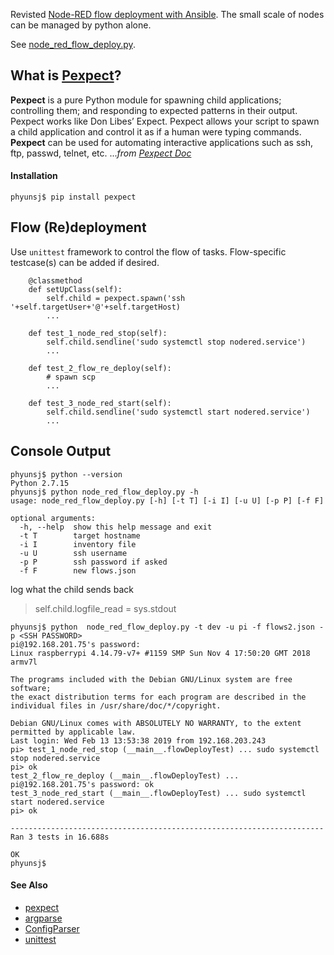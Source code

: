 
Revisted [Node-RED flow deployment with Ansible](https://github.com/phyunsj/automate-it/blob/master/README.md). The small scale of nodes can be managed by python alone. 

See [node_red_flow_deploy.py](https://github.com/phyunsj/automate-it/blob/master/2-flow-deploy-py/node_red_flow_deploy.py). 

## What is [Pexpect](https://github.com/pexpect/pexpect)?

**Pexpect** is a pure Python module for spawning child applications; controlling them; and responding to expected patterns in their output. Pexpect works like Don Libes’ Expect. Pexpect allows your script to spawn a child application and control it as if a human were typing commands. **Pexpect** can be used for automating interactive applications such as ssh, ftp, passwd, telnet, etc. ..._from [Pexpect Doc](https://pexpect.readthedocs.io/en/stable/)_

#### Installation

```
phyunsj$ pip install pexpect
```

## Flow (Re)deployment 

Use `unittest` framework to control the flow of tasks. Flow-specific testcase(s) can be added if desired.

```
    @classmethod
    def setUpClass(self):
        self.child = pexpect.spawn('ssh '+self.targetUser+'@'+self.targetHost)        
        ...

    def test_1_node_red_stop(self):
        self.child.sendline('sudo systemctl stop nodered.service')
        ...
        
    def test_2_flow_re_deploy(self):
        # spawn scp
        ...
        
    def test_3_node_red_start(self):
        self.child.sendline('sudo systemctl start nodered.service')
        ...
```

## Console Output

```
phyunsj$ python --version
Python 2.7.15
phyunsj$ python node_red_flow_deploy.py -h
usage: node_red_flow_deploy.py [-h] [-t T] [-i I] [-u U] [-p P] [-f F]

optional arguments:
  -h, --help  show this help message and exit
  -t T        target hostname
  -i I        inventory file
  -u U        ssh username
  -p P        ssh password if asked
  -f F        new flows.json
```

log what the child sends back 

> self.child.logfile_read = sys.stdout

```
phyunsj$ python  node_red_flow_deploy.py -t dev -u pi -f flows2.json -p <SSH PASSWORD>
pi@192.168.201.75's password:
Linux raspberrypi 4.14.79-v7+ #1159 SMP Sun Nov 4 17:50:20 GMT 2018 armv7l

The programs included with the Debian GNU/Linux system are free software;
the exact distribution terms for each program are described in the
individual files in /usr/share/doc/*/copyright.

Debian GNU/Linux comes with ABSOLUTELY NO WARRANTY, to the extent
permitted by applicable law.
Last login: Wed Feb 13 13:53:38 2019 from 192.168.203.243
pi> test_1_node_red_stop (__main__.flowDeployTest) ... sudo systemctl stop nodered.service
pi> ok
test_2_flow_re_deploy (__main__.flowDeployTest) ... pi@192.168.201.75's password: ok
test_3_node_red_start (__main__.flowDeployTest) ... sudo systemctl start nodered.service
pi> ok

----------------------------------------------------------------------
Ran 3 tests in 16.688s

OK
phyunsj$
```

#### See Also

- [pexpect](https://pexpect.readthedocs.io/en/stable/examples.html)
- [argparse](https://docs.python.org/2/howto/argparse.html)
- [ConfigParser](https://docs.python.org/2/library/configparser.html)
- [unittest](https://docs.python.org/2/library/unittest.html)

